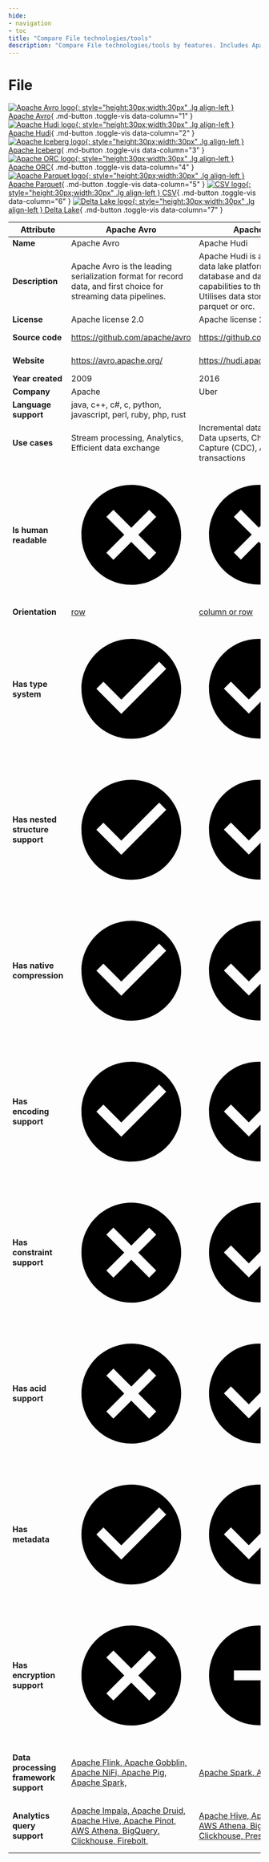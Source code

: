 ```yaml
---
hide:
- navigation
- toc
title: "Compare File technologies/tools"
description: "Compare File technologies/tools by features. Includes Apache Avro vs Apache Hudi vs Apache Iceberg vs Apache ORC vs Apache Parquet vs CSV vs Delta Lake."
---
```

# File

[![Apache Avro logo](../assets/logo/avro.png){: style="height:30px;width:30px" .lg align-left } Apache Avro](){ .md-button .toggle-vis data-column="1" }
[![Apache Hudi logo](../assets/logo/hudi.png){: style="height:30px;width:30px" .lg align-left } Apache Hudi](){ .md-button .toggle-vis data-column="2" }
[![Apache Iceberg logo](../assets/logo/iceberg.png){: style="height:30px;width:30px" .lg align-left } Apache Iceberg](){ .md-button .toggle-vis data-column="3" }
[![Apache ORC logo](../assets/logo/orc.png){: style="height:30px;width:30px" .lg align-left } Apache ORC](){ .md-button .toggle-vis data-column="4" }
[![Apache Parquet logo](../assets/logo/parquet.svg){: style="height:30px;width:30px" .lg align-left } Apache Parquet](){ .md-button .toggle-vis data-column="5" }
[![CSV logo](../assets/logo/csv.png){: style="height:30px;width:30px" .lg align-left } CSV](){ .md-button .toggle-vis data-column="6" }
[![Delta Lake logo](../assets/logo/delta_lake.png){: style="height:30px;width:30px" .lg align-left } Delta Lake](){ .md-button .toggle-vis data-column="7" }


<table id="example" class="stripe hover row-border compact" style="width:100%">
    <thead>
        <tr>
            <th>Attribute</th>
            <th>Apache Avro</th>
            <th>Apache Hudi</th>
            <th>Apache Iceberg</th>
            <th>Apache ORC</th>
            <th>Apache Parquet</th>
            <th>CSV</th>
            <th>Delta Lake</th>
        </tr>
    </thead>
    <tbody>
        <tr>
            <td><b>Name</b></td>
            <td>Apache Avro</td>
            <td>Apache Hudi</td>
            <td>Apache Iceberg</td>
            <td>Apache ORC</td>
            <td>Apache Parquet</td>
            <td>CSV</td>
            <td>Delta Lake</td>
        </tr>
        <tr>
            <td><b>Description</b></td>
            <td>Apache Avro is the leading serialization format for record data, and first choice for streaming data pipelines.</td>
            <td>Apache Hudi is a transactional data lake platform that brings database and data warehouse capabilities to the data lake. Utilises data stored in either parquet or orc.</td>
            <td>Iceberg is a high-performance format for huge analytic tables. Utilises data stored in either parquet, avro, or orc.</td>
            <td>ORC is a self-describing type-aware columnar file format designed for Hadoop workloads.</td>
            <td>Apache Parquet is an open source, column-oriented data file format designed for efficient data storage and retrieval.</td>
            <td>Comma-Separated Values (CSV) is a text file format that uses commas to separate values in plain text.</td>
            <td>Delta Lake is an open-source storage framework that enables building a Lakehouse architecture.</td>
        </tr>
        <tr>
            <td><b>License</b></td>
            <td>Apache license 2.0</td>
            <td>Apache license 2.0</td>
            <td>Apache license 2.0</td>
            <td>Apache license 2.0</td>
            <td>Apache license 2.0</td>
            <td>N/A</td>
            <td>Apache license 2.0</td>
        </tr>
        <tr>
            <td><b>Source code</b></td>
            <td><a href="https://github.com/apache/avro">https://github.com/apache/avro</a></td>
            <td><a href="https://github.com/apache/hudi">https://github.com/apache/hudi</a></td>
            <td><a href="https://github.com/apache/iceberg">https://github.com/apache/iceberg</a></td>
            <td><a href="https://github.com/apache/orc">https://github.com/apache/orc</a></td>
            <td><a href="https://github.com/apache/parquet-format">https://github.com/apache/parquet-format</a></td>
            <td></td>
            <td><a href="https://github.com/delta-io/delta">https://github.com/delta-io/delta</a></td>
        </tr>
        <tr>
            <td><b>Website</b></td>
            <td><a href="https://avro.apache.org/">https://avro.apache.org/</a></td>
            <td><a href="https://hudi.apache.org/">https://hudi.apache.org/</a></td>
            <td><a href="https://iceberg.apache.org/">https://iceberg.apache.org/</a></td>
            <td><a href="https://orc.apache.org/">https://orc.apache.org/</a></td>
            <td><a href="https://parquet.apache.org/">https://parquet.apache.org/</a></td>
            <td><a href="https://www.rfc-editor.org/rfc/rfc4180.html">https://www.rfc-editor.org/rfc/rfc4180.html</a></td>
            <td><a href="https://delta.io/">https://delta.io/</a></td>
        </tr>
        <tr>
            <td><b>Year created</b></td>
            <td>2009</td>
            <td>2016</td>
            <td>2017</td>
            <td>2013</td>
            <td>2013</td>
            <td>0</td>
            <td>2019</td>
        </tr>
        <tr>
            <td><b>Company</b></td>
            <td>Apache</td>
            <td>Uber</td>
            <td>Netflix</td>
            <td>Hortonworks, Facebook</td>
            <td>Twitter, Cloudera</td>
            <td></td>
            <td>Databricks</td>
        </tr>
        <tr>
            <td><b>Language support</b></td>
            <td>java, c++, c#, c, python, javascript, perl, ruby, php, rust</td>
            <td></td>
            <td></td>
            <td>java, scala, c++, python</td>
            <td>java, scala, c++, python, r, php</td>
            <td>java, scala, c++, python, r, php, go</td>
            <td>scala, java, python, rust</td>
        </tr>
        <tr>
            <td><b>Use cases</b></td>
            <td>Stream processing, Analytics, Efficient data exchange</td>
            <td>Incremental data processing, Data upserts, Change Data Capture (CDC), ACID transactions</td>
            <td>Write once read many, Analytics, Efficient storage, ACID transactions</td>
            <td>Write once read many, Analytics, Efficient storage, ACID transactions</td>
            <td>Write once read many, Analytics, Efficient storage, Column based queries</td>
            <td></td>
            <td>Write once read many, Analytics, Efficient storage, ACID transactions</td>
        </tr>
        <tr>
            <td><b>Is human readable</b></td>
            <td>    <span class="twemoji red-cross"><svg xmlns="http://www.w3.org/2000/svg" viewBox="0 0 24 24"><path d="M12 2c5.53 0 10 4.47 10 10s-4.47 10-10 10S2 17.53 2 12 6.47 2 12 2m3.59 5L12 10.59 8.41 7 7 8.41 10.59 12 7 15.59 8.41 17 12 13.41 15.59 17 17 15.59 13.41 12 17 8.41 15.59 7Z"></path></svg></span>
            <div style="display: none">no</div>
</td>
            <td>    <span class="twemoji red-cross"><svg xmlns="http://www.w3.org/2000/svg" viewBox="0 0 24 24"><path d="M12 2c5.53 0 10 4.47 10 10s-4.47 10-10 10S2 17.53 2 12 6.47 2 12 2m3.59 5L12 10.59 8.41 7 7 8.41 10.59 12 7 15.59 8.41 17 12 13.41 15.59 17 17 15.59 13.41 12 17 8.41 15.59 7Z"></path></svg></span>
            <div style="display: none">no</div>
</td>
            <td>    <span class="twemoji red-cross"><svg xmlns="http://www.w3.org/2000/svg" viewBox="0 0 24 24"><path d="M12 2c5.53 0 10 4.47 10 10s-4.47 10-10 10S2 17.53 2 12 6.47 2 12 2m3.59 5L12 10.59 8.41 7 7 8.41 10.59 12 7 15.59 8.41 17 12 13.41 15.59 17 17 15.59 13.41 12 17 8.41 15.59 7Z"></path></svg></span>
            <div style="display: none">no</div>
</td>
            <td><a href="https://orc.apache.org/specification/ORCv2/#motivation">    <span class="twemoji red-cross"><svg xmlns="http://www.w3.org/2000/svg" viewBox="0 0 24 24"><path d="M12 2c5.53 0 10 4.47 10 10s-4.47 10-10 10S2 17.53 2 12 6.47 2 12 2m3.59 5L12 10.59 8.41 7 7 8.41 10.59 12 7 15.59 8.41 17 12 13.41 15.59 17 17 15.59 13.41 12 17 8.41 15.59 7Z"></path></svg></span>
            <div href="https://orc.apache.org/specification/ORCv2/#motivation" style="display: none">no</div>
</a></td>
            <td><a href="https://parquet.apache.org/docs/file-format/">    <span class="twemoji red-cross"><svg xmlns="http://www.w3.org/2000/svg" viewBox="0 0 24 24"><path d="M12 2c5.53 0 10 4.47 10 10s-4.47 10-10 10S2 17.53 2 12 6.47 2 12 2m3.59 5L12 10.59 8.41 7 7 8.41 10.59 12 7 15.59 8.41 17 12 13.41 15.59 17 17 15.59 13.41 12 17 8.41 15.59 7Z"></path></svg></span>
            <div href="https://parquet.apache.org/docs/file-format/" style="display: none">no</div>
</a></td>
            <td><a href="https://www.rfc-editor.org/rfc/rfc4180.html">    <span class="twemoji green-tick"><svg xmlns="http://www.w3.org/2000/svg" viewBox="0 0 24 24"><path d="M12 2C6.5 2 2 6.5 2 12s4.5 10 10 10 10-4.5 10-10S17.5 2 12 2m-2 15-5-5 1.41-1.41L10 14.17l7.59-7.59L19 8l-9 9Z"></path></svg></span>
            <div href="https://www.rfc-editor.org/rfc/rfc4180.html" style="display: none">yes</div>
</a></td>
            <td><a href="https://github.com/delta-io/delta/blob/master/PROTOCOL.md#file-types">    <span class="twemoji red-cross"><svg xmlns="http://www.w3.org/2000/svg" viewBox="0 0 24 24"><path d="M12 2c5.53 0 10 4.47 10 10s-4.47 10-10 10S2 17.53 2 12 6.47 2 12 2m3.59 5L12 10.59 8.41 7 7 8.41 10.59 12 7 15.59 8.41 17 12 13.41 15.59 17 17 15.59 13.41 12 17 8.41 15.59 7Z"></path></svg></span>
            <div href="https://github.com/delta-io/delta/blob/master/PROTOCOL.md#file-types" style="display: none">no</div>
</a></td>
        </tr>
        <tr>
            <td><b>Orientation</b></td>
            <td><a href="https://orc.apache.org/specification/ORCv2/#motivation">row</a></td>
            <td><a href="https://hudi.apache.org/docs/configurations/#hoodietablebasefileformat">column or row</a></td>
            <td><a href="https://iceberg.apache.org/docs/latest/configuration/">column or row</a></td>
            <td><a href="https://orc.apache.org/specification/ORCv2/#motivation">row</a></td>
            <td><a href="https://github.com/apache/parquet-format/blob/master/README.md">column</a></td>
            <td><a href="https://www.rfc-editor.org/rfc/rfc4180.html">row</a></td>
            <td><a href="https://github.com/delta-io/delta/blob/master/PROTOCOL.md#file-types">column</a></td>
        </tr>
        <tr>
            <td><b>Has type system</b></td>
            <td><a href="https://avro.apache.org/docs/current/specification/#schema-declaration">    <span class="twemoji green-tick"><svg xmlns="http://www.w3.org/2000/svg" viewBox="0 0 24 24"><path d="M12 2C6.5 2 2 6.5 2 12s4.5 10 10 10 10-4.5 10-10S17.5 2 12 2m-2 15-5-5 1.41-1.41L10 14.17l7.59-7.59L19 8l-9 9Z"></path></svg></span>
            <div href="https://avro.apache.org/docs/current/specification/#schema-declaration" style="display: none">yes</div>
</a></td>
            <td><a href="https://hudi.apache.org/docs/configurations/#hoodietablebasefileformat">    <span class="twemoji green-tick"><svg xmlns="http://www.w3.org/2000/svg" viewBox="0 0 24 24"><path d="M12 2C6.5 2 2 6.5 2 12s4.5 10 10 10 10-4.5 10-10S17.5 2 12 2m-2 15-5-5 1.41-1.41L10 14.17l7.59-7.59L19 8l-9 9Z"></path></svg></span>
            <div href="https://hudi.apache.org/docs/configurations/#hoodietablebasefileformat" style="display: none">yes</div>
</a></td>
            <td><a href="https://iceberg.apache.org/docs/latest/schemas/">    <span class="twemoji green-tick"><svg xmlns="http://www.w3.org/2000/svg" viewBox="0 0 24 24"><path d="M12 2C6.5 2 2 6.5 2 12s4.5 10 10 10 10-4.5 10-10S17.5 2 12 2m-2 15-5-5 1.41-1.41L10 14.17l7.59-7.59L19 8l-9 9Z"></path></svg></span>
            <div href="https://iceberg.apache.org/docs/latest/schemas/" style="display: none">yes</div>
</a></td>
            <td><a href="https://orc.apache.org/docs/types.html">    <span class="twemoji green-tick"><svg xmlns="http://www.w3.org/2000/svg" viewBox="0 0 24 24"><path d="M12 2C6.5 2 2 6.5 2 12s4.5 10 10 10 10-4.5 10-10S17.5 2 12 2m-2 15-5-5 1.41-1.41L10 14.17l7.59-7.59L19 8l-9 9Z"></path></svg></span>
            <div href="https://orc.apache.org/docs/types.html" style="display: none">yes</div>
</a></td>
            <td><a href="https://github.com/apache/parquet-format/blob/master/LogicalTypes.md">    <span class="twemoji green-tick"><svg xmlns="http://www.w3.org/2000/svg" viewBox="0 0 24 24"><path d="M12 2C6.5 2 2 6.5 2 12s4.5 10 10 10 10-4.5 10-10S17.5 2 12 2m-2 15-5-5 1.41-1.41L10 14.17l7.59-7.59L19 8l-9 9Z"></path></svg></span>
            <div href="https://github.com/apache/parquet-format/blob/master/LogicalTypes.md" style="display: none">yes</div>
</a></td>
            <td>    <span class="twemoji red-cross"><svg xmlns="http://www.w3.org/2000/svg" viewBox="0 0 24 24"><path d="M12 2c5.53 0 10 4.47 10 10s-4.47 10-10 10S2 17.53 2 12 6.47 2 12 2m3.59 5L12 10.59 8.41 7 7 8.41 10.59 12 7 15.59 8.41 17 12 13.41 15.59 17 17 15.59 13.41 12 17 8.41 15.59 7Z"></path></svg></span>
            <div style="display: none">no</div>
</td>
            <td><a href="https://github.com/delta-io/delta/blob/master/PROTOCOL.md#Schema-Serialization-Format">    <span class="twemoji green-tick"><svg xmlns="http://www.w3.org/2000/svg" viewBox="0 0 24 24"><path d="M12 2C6.5 2 2 6.5 2 12s4.5 10 10 10 10-4.5 10-10S17.5 2 12 2m-2 15-5-5 1.41-1.41L10 14.17l7.59-7.59L19 8l-9 9Z"></path></svg></span>
            <div href="https://github.com/delta-io/delta/blob/master/PROTOCOL.md#Schema-Serialization-Format" style="display: none">yes</div>
</a></td>
        </tr>
        <tr>
            <td><b>Has nested structure support</b></td>
            <td><a href="https://avro.apache.org/docs/current/specification/#schema-declaration">    <span class="twemoji green-tick"><svg xmlns="http://www.w3.org/2000/svg" viewBox="0 0 24 24"><path d="M12 2C6.5 2 2 6.5 2 12s4.5 10 10 10 10-4.5 10-10S17.5 2 12 2m-2 15-5-5 1.41-1.41L10 14.17l7.59-7.59L19 8l-9 9Z"></path></svg></span>
            <div href="https://avro.apache.org/docs/current/specification/#schema-declaration" style="display: none">yes</div>
</a></td>
            <td><a href="https://hudi.apache.org/docs/configurations/#hoodietablebasefileformat">    <span class="twemoji green-tick"><svg xmlns="http://www.w3.org/2000/svg" viewBox="0 0 24 24"><path d="M12 2C6.5 2 2 6.5 2 12s4.5 10 10 10 10-4.5 10-10S17.5 2 12 2m-2 15-5-5 1.41-1.41L10 14.17l7.59-7.59L19 8l-9 9Z"></path></svg></span>
            <div href="https://hudi.apache.org/docs/configurations/#hoodietablebasefileformat" style="display: none">yes</div>
</a></td>
            <td><a href="https://iceberg.apache.org/docs/latest/schemas/">    <span class="twemoji green-tick"><svg xmlns="http://www.w3.org/2000/svg" viewBox="0 0 24 24"><path d="M12 2C6.5 2 2 6.5 2 12s4.5 10 10 10 10-4.5 10-10S17.5 2 12 2m-2 15-5-5 1.41-1.41L10 14.17l7.59-7.59L19 8l-9 9Z"></path></svg></span>
            <div href="https://iceberg.apache.org/docs/latest/schemas/" style="display: none">yes</div>
</a></td>
            <td><a href="https://orc.apache.org/docs/types.html">    <span class="twemoji green-tick"><svg xmlns="http://www.w3.org/2000/svg" viewBox="0 0 24 24"><path d="M12 2C6.5 2 2 6.5 2 12s4.5 10 10 10 10-4.5 10-10S17.5 2 12 2m-2 15-5-5 1.41-1.41L10 14.17l7.59-7.59L19 8l-9 9Z"></path></svg></span>
            <div href="https://orc.apache.org/docs/types.html" style="display: none">yes</div>
</a></td>
            <td><a href="https://github.com/apache/parquet-format/blob/master/LogicalTypes.md">    <span class="twemoji green-tick"><svg xmlns="http://www.w3.org/2000/svg" viewBox="0 0 24 24"><path d="M12 2C6.5 2 2 6.5 2 12s4.5 10 10 10 10-4.5 10-10S17.5 2 12 2m-2 15-5-5 1.41-1.41L10 14.17l7.59-7.59L19 8l-9 9Z"></path></svg></span>
            <div href="https://github.com/apache/parquet-format/blob/master/LogicalTypes.md" style="display: none">yes</div>
</a></td>
            <td>    <span class="twemoji red-cross"><svg xmlns="http://www.w3.org/2000/svg" viewBox="0 0 24 24"><path d="M12 2c5.53 0 10 4.47 10 10s-4.47 10-10 10S2 17.53 2 12 6.47 2 12 2m3.59 5L12 10.59 8.41 7 7 8.41 10.59 12 7 15.59 8.41 17 12 13.41 15.59 17 17 15.59 13.41 12 17 8.41 15.59 7Z"></path></svg></span>
            <div style="display: none">no</div>
</td>
            <td><a href="https://github.com/delta-io/delta/blob/master/PROTOCOL.md#Schema-Serialization-Format">    <span class="twemoji green-tick"><svg xmlns="http://www.w3.org/2000/svg" viewBox="0 0 24 24"><path d="M12 2C6.5 2 2 6.5 2 12s4.5 10 10 10 10-4.5 10-10S17.5 2 12 2m-2 15-5-5 1.41-1.41L10 14.17l7.59-7.59L19 8l-9 9Z"></path></svg></span>
            <div href="https://github.com/delta-io/delta/blob/master/PROTOCOL.md#Schema-Serialization-Format" style="display: none">yes</div>
</a></td>
        </tr>
        <tr>
            <td><b>Has native compression</b></td>
            <td><a href="https://avro.apache.org/docs/current/specification/#object-container-files">    <span class="twemoji green-tick"><svg xmlns="http://www.w3.org/2000/svg" viewBox="0 0 24 24"><path d="M12 2C6.5 2 2 6.5 2 12s4.5 10 10 10 10-4.5 10-10S17.5 2 12 2m-2 15-5-5 1.41-1.41L10 14.17l7.59-7.59L19 8l-9 9Z"></path></svg></span>
            <div href="https://avro.apache.org/docs/current/specification/#object-container-files" style="display: none">yes</div>
</a></td>
            <td><a href="https://hudi.apache.org/docs/configurations/#hoodietablebasefileformat">    <span class="twemoji green-tick"><svg xmlns="http://www.w3.org/2000/svg" viewBox="0 0 24 24"><path d="M12 2C6.5 2 2 6.5 2 12s4.5 10 10 10 10-4.5 10-10S17.5 2 12 2m-2 15-5-5 1.41-1.41L10 14.17l7.59-7.59L19 8l-9 9Z"></path></svg></span>
            <div href="https://hudi.apache.org/docs/configurations/#hoodietablebasefileformat" style="display: none">yes</div>
</a></td>
            <td><a href="https://iceberg.apache.org/docs/latest/configuration/">    <span class="twemoji green-tick"><svg xmlns="http://www.w3.org/2000/svg" viewBox="0 0 24 24"><path d="M12 2C6.5 2 2 6.5 2 12s4.5 10 10 10 10-4.5 10-10S17.5 2 12 2m-2 15-5-5 1.41-1.41L10 14.17l7.59-7.59L19 8l-9 9Z"></path></svg></span>
            <div href="https://iceberg.apache.org/docs/latest/configuration/" style="display: none">yes</div>
</a></td>
            <td><a href="https://orc.apache.org/specification/ORCv2/#compression">    <span class="twemoji green-tick"><svg xmlns="http://www.w3.org/2000/svg" viewBox="0 0 24 24"><path d="M12 2C6.5 2 2 6.5 2 12s4.5 10 10 10 10-4.5 10-10S17.5 2 12 2m-2 15-5-5 1.41-1.41L10 14.17l7.59-7.59L19 8l-9 9Z"></path></svg></span>
            <div href="https://orc.apache.org/specification/ORCv2/#compression" style="display: none">yes</div>
</a></td>
            <td><a href="https://github.com/apache/parquet-format/blob/master/Compression.md">    <span class="twemoji green-tick"><svg xmlns="http://www.w3.org/2000/svg" viewBox="0 0 24 24"><path d="M12 2C6.5 2 2 6.5 2 12s4.5 10 10 10 10-4.5 10-10S17.5 2 12 2m-2 15-5-5 1.41-1.41L10 14.17l7.59-7.59L19 8l-9 9Z"></path></svg></span>
            <div href="https://github.com/apache/parquet-format/blob/master/Compression.md" style="display: none">yes</div>
</a></td>
            <td>    <span class="twemoji red-cross"><svg xmlns="http://www.w3.org/2000/svg" viewBox="0 0 24 24"><path d="M12 2c5.53 0 10 4.47 10 10s-4.47 10-10 10S2 17.53 2 12 6.47 2 12 2m3.59 5L12 10.59 8.41 7 7 8.41 10.59 12 7 15.59 8.41 17 12 13.41 15.59 17 17 15.59 13.41 12 17 8.41 15.59 7Z"></path></svg></span>
            <div style="display: none">no</div>
</td>
            <td><a href="https://github.com/delta-io/delta/blob/master/PROTOCOL.md#file-types">    <span class="twemoji green-tick"><svg xmlns="http://www.w3.org/2000/svg" viewBox="0 0 24 24"><path d="M12 2C6.5 2 2 6.5 2 12s4.5 10 10 10 10-4.5 10-10S17.5 2 12 2m-2 15-5-5 1.41-1.41L10 14.17l7.59-7.59L19 8l-9 9Z"></path></svg></span>
            <div href="https://github.com/delta-io/delta/blob/master/PROTOCOL.md#file-types" style="display: none">yes</div>
</a></td>
        </tr>
        <tr>
            <td><b>Has encoding support</b></td>
            <td><a href="https://avro.apache.org/docs/current/specification/#data-serialization-and-deserialization">    <span class="twemoji green-tick"><svg xmlns="http://www.w3.org/2000/svg" viewBox="0 0 24 24"><path d="M12 2C6.5 2 2 6.5 2 12s4.5 10 10 10 10-4.5 10-10S17.5 2 12 2m-2 15-5-5 1.41-1.41L10 14.17l7.59-7.59L19 8l-9 9Z"></path></svg></span>
            <div href="https://avro.apache.org/docs/current/specification/#data-serialization-and-deserialization" style="display: none">yes</div>
</a></td>
            <td><a href="https://hudi.apache.org/docs/configurations/#hoodietablebasefileformat">    <span class="twemoji green-tick"><svg xmlns="http://www.w3.org/2000/svg" viewBox="0 0 24 24"><path d="M12 2C6.5 2 2 6.5 2 12s4.5 10 10 10 10-4.5 10-10S17.5 2 12 2m-2 15-5-5 1.41-1.41L10 14.17l7.59-7.59L19 8l-9 9Z"></path></svg></span>
            <div href="https://hudi.apache.org/docs/configurations/#hoodietablebasefileformat" style="display: none">yes</div>
</a></td>
            <td><a href="https://iceberg.apache.org/docs/latest/configuration/">    <span class="twemoji green-tick"><svg xmlns="http://www.w3.org/2000/svg" viewBox="0 0 24 24"><path d="M12 2C6.5 2 2 6.5 2 12s4.5 10 10 10 10-4.5 10-10S17.5 2 12 2m-2 15-5-5 1.41-1.41L10 14.17l7.59-7.59L19 8l-9 9Z"></path></svg></span>
            <div href="https://iceberg.apache.org/docs/latest/configuration/" style="display: none">yes</div>
</a></td>
            <td><a href="https://orc.apache.org/specification/ORCv2/#run-length-encoding">    <span class="twemoji green-tick"><svg xmlns="http://www.w3.org/2000/svg" viewBox="0 0 24 24"><path d="M12 2C6.5 2 2 6.5 2 12s4.5 10 10 10 10-4.5 10-10S17.5 2 12 2m-2 15-5-5 1.41-1.41L10 14.17l7.59-7.59L19 8l-9 9Z"></path></svg></span>
            <div href="https://orc.apache.org/specification/ORCv2/#run-length-encoding" style="display: none">yes</div>
</a></td>
            <td><a href="https://github.com/apache/parquet-format/blob/master/Encodings.md">    <span class="twemoji green-tick"><svg xmlns="http://www.w3.org/2000/svg" viewBox="0 0 24 24"><path d="M12 2C6.5 2 2 6.5 2 12s4.5 10 10 10 10-4.5 10-10S17.5 2 12 2m-2 15-5-5 1.41-1.41L10 14.17l7.59-7.59L19 8l-9 9Z"></path></svg></span>
            <div href="https://github.com/apache/parquet-format/blob/master/Encodings.md" style="display: none">yes</div>
</a></td>
            <td>    <span class="twemoji red-cross"><svg xmlns="http://www.w3.org/2000/svg" viewBox="0 0 24 24"><path d="M12 2c5.53 0 10 4.47 10 10s-4.47 10-10 10S2 17.53 2 12 6.47 2 12 2m3.59 5L12 10.59 8.41 7 7 8.41 10.59 12 7 15.59 8.41 17 12 13.41 15.59 17 17 15.59 13.41 12 17 8.41 15.59 7Z"></path></svg></span>
            <div style="display: none">no</div>
</td>
            <td><a href="https://github.com/delta-io/delta/blob/master/PROTOCOL.md#file-types">    <span class="twemoji green-tick"><svg xmlns="http://www.w3.org/2000/svg" viewBox="0 0 24 24"><path d="M12 2C6.5 2 2 6.5 2 12s4.5 10 10 10 10-4.5 10-10S17.5 2 12 2m-2 15-5-5 1.41-1.41L10 14.17l7.59-7.59L19 8l-9 9Z"></path></svg></span>
            <div href="https://github.com/delta-io/delta/blob/master/PROTOCOL.md#file-types" style="display: none">yes</div>
</a></td>
        </tr>
        <tr>
            <td><b>Has constraint support</b></td>
            <td>    <span class="twemoji red-cross"><svg xmlns="http://www.w3.org/2000/svg" viewBox="0 0 24 24"><path d="M12 2c5.53 0 10 4.47 10 10s-4.47 10-10 10S2 17.53 2 12 6.47 2 12 2m3.59 5L12 10.59 8.41 7 7 8.41 10.59 12 7 15.59 8.41 17 12 13.41 15.59 17 17 15.59 13.41 12 17 8.41 15.59 7Z"></path></svg></span>
            <div style="display: none">no</div>
</td>
            <td><a href="https://hudi.apache.org/docs/precommit_validator">    <span class="twemoji green-tick"><svg xmlns="http://www.w3.org/2000/svg" viewBox="0 0 24 24"><path d="M12 2C6.5 2 2 6.5 2 12s4.5 10 10 10 10-4.5 10-10S17.5 2 12 2m-2 15-5-5 1.41-1.41L10 14.17l7.59-7.59L19 8l-9 9Z"></path></svg></span>
            <div href="https://hudi.apache.org/docs/precommit_validator" style="display: none">yes</div>
</a></td>
            <td>    <span class="twemoji red-cross"><svg xmlns="http://www.w3.org/2000/svg" viewBox="0 0 24 24"><path d="M12 2c5.53 0 10 4.47 10 10s-4.47 10-10 10S2 17.53 2 12 6.47 2 12 2m3.59 5L12 10.59 8.41 7 7 8.41 10.59 12 7 15.59 8.41 17 12 13.41 15.59 17 17 15.59 13.41 12 17 8.41 15.59 7Z"></path></svg></span>
            <div style="display: none">no</div>
</td>
            <td>    <span class="twemoji red-cross"><svg xmlns="http://www.w3.org/2000/svg" viewBox="0 0 24 24"><path d="M12 2c5.53 0 10 4.47 10 10s-4.47 10-10 10S2 17.53 2 12 6.47 2 12 2m3.59 5L12 10.59 8.41 7 7 8.41 10.59 12 7 15.59 8.41 17 12 13.41 15.59 17 17 15.59 13.41 12 17 8.41 15.59 7Z"></path></svg></span>
            <div style="display: none">no</div>
</td>
            <td>    <span class="twemoji red-cross"><svg xmlns="http://www.w3.org/2000/svg" viewBox="0 0 24 24"><path d="M12 2c5.53 0 10 4.47 10 10s-4.47 10-10 10S2 17.53 2 12 6.47 2 12 2m3.59 5L12 10.59 8.41 7 7 8.41 10.59 12 7 15.59 8.41 17 12 13.41 15.59 17 17 15.59 13.41 12 17 8.41 15.59 7Z"></path></svg></span>
            <div style="display: none">no</div>
</td>
            <td>    <span class="twemoji red-cross"><svg xmlns="http://www.w3.org/2000/svg" viewBox="0 0 24 24"><path d="M12 2c5.53 0 10 4.47 10 10s-4.47 10-10 10S2 17.53 2 12 6.47 2 12 2m3.59 5L12 10.59 8.41 7 7 8.41 10.59 12 7 15.59 8.41 17 12 13.41 15.59 17 17 15.59 13.41 12 17 8.41 15.59 7Z"></path></svg></span>
            <div style="display: none">no</div>
</td>
            <td><a href="https://docs.delta.io/latest/delta-constraints.html">    <span class="twemoji green-tick"><svg xmlns="http://www.w3.org/2000/svg" viewBox="0 0 24 24"><path d="M12 2C6.5 2 2 6.5 2 12s4.5 10 10 10 10-4.5 10-10S17.5 2 12 2m-2 15-5-5 1.41-1.41L10 14.17l7.59-7.59L19 8l-9 9Z"></path></svg></span>
            <div href="https://docs.delta.io/latest/delta-constraints.html" style="display: none">yes</div>
</a></td>
        </tr>
        <tr>
            <td><b>Has acid support</b></td>
            <td>    <span class="twemoji red-cross"><svg xmlns="http://www.w3.org/2000/svg" viewBox="0 0 24 24"><path d="M12 2c5.53 0 10 4.47 10 10s-4.47 10-10 10S2 17.53 2 12 6.47 2 12 2m3.59 5L12 10.59 8.41 7 7 8.41 10.59 12 7 15.59 8.41 17 12 13.41 15.59 17 17 15.59 13.41 12 17 8.41 15.59 7Z"></path></svg></span>
            <div style="display: none">no</div>
</td>
            <td><a href="https://hudi.apache.org/docs/use_cases/#acid-transactions">    <span class="twemoji green-tick"><svg xmlns="http://www.w3.org/2000/svg" viewBox="0 0 24 24"><path d="M12 2C6.5 2 2 6.5 2 12s4.5 10 10 10 10-4.5 10-10S17.5 2 12 2m-2 15-5-5 1.41-1.41L10 14.17l7.59-7.59L19 8l-9 9Z"></path></svg></span>
            <div href="https://hudi.apache.org/docs/use_cases/#acid-transactions" style="display: none">yes</div>
</a></td>
            <td><a href="https://iceberg.apache.org/docs/latest/reliability/">    <span class="twemoji green-tick"><svg xmlns="http://www.w3.org/2000/svg" viewBox="0 0 24 24"><path d="M12 2C6.5 2 2 6.5 2 12s4.5 10 10 10 10-4.5 10-10S17.5 2 12 2m-2 15-5-5 1.41-1.41L10 14.17l7.59-7.59L19 8l-9 9Z"></path></svg></span>
            <div href="https://iceberg.apache.org/docs/latest/reliability/" style="display: none">yes</div>
</a></td>
            <td>    <span class="twemoji red-cross"><svg xmlns="http://www.w3.org/2000/svg" viewBox="0 0 24 24"><path d="M12 2c5.53 0 10 4.47 10 10s-4.47 10-10 10S2 17.53 2 12 6.47 2 12 2m3.59 5L12 10.59 8.41 7 7 8.41 10.59 12 7 15.59 8.41 17 12 13.41 15.59 17 17 15.59 13.41 12 17 8.41 15.59 7Z"></path></svg></span>
            <div style="display: none">no</div>
</td>
            <td>    <span class="twemoji red-cross"><svg xmlns="http://www.w3.org/2000/svg" viewBox="0 0 24 24"><path d="M12 2c5.53 0 10 4.47 10 10s-4.47 10-10 10S2 17.53 2 12 6.47 2 12 2m3.59 5L12 10.59 8.41 7 7 8.41 10.59 12 7 15.59 8.41 17 12 13.41 15.59 17 17 15.59 13.41 12 17 8.41 15.59 7Z"></path></svg></span>
            <div style="display: none">no</div>
</td>
            <td>    <span class="twemoji red-cross"><svg xmlns="http://www.w3.org/2000/svg" viewBox="0 0 24 24"><path d="M12 2c5.53 0 10 4.47 10 10s-4.47 10-10 10S2 17.53 2 12 6.47 2 12 2m3.59 5L12 10.59 8.41 7 7 8.41 10.59 12 7 15.59 8.41 17 12 13.41 15.59 17 17 15.59 13.41 12 17 8.41 15.59 7Z"></path></svg></span>
            <div style="display: none">no</div>
</td>
            <td><a href="https://docs.delta.io/latest/concurrency-control.html">    <span class="twemoji green-tick"><svg xmlns="http://www.w3.org/2000/svg" viewBox="0 0 24 24"><path d="M12 2C6.5 2 2 6.5 2 12s4.5 10 10 10 10-4.5 10-10S17.5 2 12 2m-2 15-5-5 1.41-1.41L10 14.17l7.59-7.59L19 8l-9 9Z"></path></svg></span>
            <div href="https://docs.delta.io/latest/concurrency-control.html" style="display: none">yes</div>
</a></td>
        </tr>
        <tr>
            <td><b>Has metadata</b></td>
            <td><a href="https://avro.apache.org/docs/current/specification/#object-container-files">    <span class="twemoji green-tick"><svg xmlns="http://www.w3.org/2000/svg" viewBox="0 0 24 24"><path d="M12 2C6.5 2 2 6.5 2 12s4.5 10 10 10 10-4.5 10-10S17.5 2 12 2m-2 15-5-5 1.41-1.41L10 14.17l7.59-7.59L19 8l-9 9Z"></path></svg></span>
            <div href="https://avro.apache.org/docs/current/specification/#object-container-files" style="display: none">yes</div>
</a></td>
            <td><a href="https://hudi.apache.org/docs/metadata">    <span class="twemoji green-tick"><svg xmlns="http://www.w3.org/2000/svg" viewBox="0 0 24 24"><path d="M12 2C6.5 2 2 6.5 2 12s4.5 10 10 10 10-4.5 10-10S17.5 2 12 2m-2 15-5-5 1.41-1.41L10 14.17l7.59-7.59L19 8l-9 9Z"></path></svg></span>
            <div href="https://hudi.apache.org/docs/metadata" style="display: none">yes</div>
</a></td>
            <td><a href="https://iceberg.apache.org/spec/">    <span class="twemoji green-tick"><svg xmlns="http://www.w3.org/2000/svg" viewBox="0 0 24 24"><path d="M12 2C6.5 2 2 6.5 2 12s4.5 10 10 10 10-4.5 10-10S17.5 2 12 2m-2 15-5-5 1.41-1.41L10 14.17l7.59-7.59L19 8l-9 9Z"></path></svg></span>
            <div href="https://iceberg.apache.org/spec/" style="display: none">yes</div>
</a></td>
            <td><a href="https://orc.apache.org/specification/ORCv2/#postscript">    <span class="twemoji green-tick"><svg xmlns="http://www.w3.org/2000/svg" viewBox="0 0 24 24"><path d="M12 2C6.5 2 2 6.5 2 12s4.5 10 10 10 10-4.5 10-10S17.5 2 12 2m-2 15-5-5 1.41-1.41L10 14.17l7.59-7.59L19 8l-9 9Z"></path></svg></span>
            <div href="https://orc.apache.org/specification/ORCv2/#postscript" style="display: none">yes</div>
</a></td>
            <td><a href="https://github.com/apache/parquet-format/blob/master/Encodings.md">    <span class="twemoji green-tick"><svg xmlns="http://www.w3.org/2000/svg" viewBox="0 0 24 24"><path d="M12 2C6.5 2 2 6.5 2 12s4.5 10 10 10 10-4.5 10-10S17.5 2 12 2m-2 15-5-5 1.41-1.41L10 14.17l7.59-7.59L19 8l-9 9Z"></path></svg></span>
            <div href="https://github.com/apache/parquet-format/blob/master/Encodings.md" style="display: none">yes</div>
</a></td>
            <td>    <span class="twemoji red-cross"><svg xmlns="http://www.w3.org/2000/svg" viewBox="0 0 24 24"><path d="M12 2c5.53 0 10 4.47 10 10s-4.47 10-10 10S2 17.53 2 12 6.47 2 12 2m3.59 5L12 10.59 8.41 7 7 8.41 10.59 12 7 15.59 8.41 17 12 13.41 15.59 17 17 15.59 13.41 12 17 8.41 15.59 7Z"></path></svg></span>
            <div style="display: none">no</div>
</td>
            <td><a href="https://github.com/delta-io/delta/blob/master/PROTOCOL.md#actions">    <span class="twemoji green-tick"><svg xmlns="http://www.w3.org/2000/svg" viewBox="0 0 24 24"><path d="M12 2C6.5 2 2 6.5 2 12s4.5 10 10 10 10-4.5 10-10S17.5 2 12 2m-2 15-5-5 1.41-1.41L10 14.17l7.59-7.59L19 8l-9 9Z"></path></svg></span>
            <div href="https://github.com/delta-io/delta/blob/master/PROTOCOL.md#actions" style="display: none">yes</div>
</a></td>
        </tr>
        <tr>
            <td><b>Has encryption support</b></td>
            <td>    <span class="twemoji red-cross"><svg xmlns="http://www.w3.org/2000/svg" viewBox="0 0 24 24"><path d="M12 2c5.53 0 10 4.47 10 10s-4.47 10-10 10S2 17.53 2 12 6.47 2 12 2m3.59 5L12 10.59 8.41 7 7 8.41 10.59 12 7 15.59 8.41 17 12 13.41 15.59 17 17 15.59 13.41 12 17 8.41 15.59 7Z"></path></svg></span>
            <div style="display: none">no</div>
</td>
            <td><a href="https://hudi.apache.org/docs/encryption/" title="Implicitly supported by data stored as Parquet but no direct API to support encryption">    <span class="twemoji maybe-minus"><svg xmlns="http://www.w3.org/2000/svg" viewBox="0 0 24 24"><path d="M17 13H7v-2h10m-5-9A10 10 0 0 0 2 12a10 10 0 0 0 10 10 10 10 0 0 0 10-10A10 10 0 0 0 12 2Z"></path></svg></span>
            <div href="https://hudi.apache.org/docs/encryption/" style="display: none">maybe</div>
</a></td>
            <td><a href="https://iceberg.apache.org/docs/latest/configuration/" title="Implicitly supported by data stored as Parquet/ORC but no direct API to support encryption">    <span class="twemoji maybe-minus"><svg xmlns="http://www.w3.org/2000/svg" viewBox="0 0 24 24"><path d="M17 13H7v-2h10m-5-9A10 10 0 0 0 2 12a10 10 0 0 0 10 10 10 10 0 0 0 10-10A10 10 0 0 0 12 2Z"></path></svg></span>
            <div href="https://iceberg.apache.org/docs/latest/configuration/" style="display: none">maybe</div>
</a></td>
            <td><a href="https://orc.apache.org/specification/ORCv1/#column-encryption">    <span class="twemoji green-tick"><svg xmlns="http://www.w3.org/2000/svg" viewBox="0 0 24 24"><path d="M12 2C6.5 2 2 6.5 2 12s4.5 10 10 10 10-4.5 10-10S17.5 2 12 2m-2 15-5-5 1.41-1.41L10 14.17l7.59-7.59L19 8l-9 9Z"></path></svg></span>
            <div href="https://orc.apache.org/specification/ORCv1/#column-encryption" style="display: none">yes</div>
</a></td>
            <td><a href="https://github.com/apache/parquet-format/blob/master/Encryption.md">    <span class="twemoji green-tick"><svg xmlns="http://www.w3.org/2000/svg" viewBox="0 0 24 24"><path d="M12 2C6.5 2 2 6.5 2 12s4.5 10 10 10 10-4.5 10-10S17.5 2 12 2m-2 15-5-5 1.41-1.41L10 14.17l7.59-7.59L19 8l-9 9Z"></path></svg></span>
            <div href="https://github.com/apache/parquet-format/blob/master/Encryption.md" style="display: none">yes</div>
</a></td>
            <td>    <span class="twemoji red-cross"><svg xmlns="http://www.w3.org/2000/svg" viewBox="0 0 24 24"><path d="M12 2c5.53 0 10 4.47 10 10s-4.47 10-10 10S2 17.53 2 12 6.47 2 12 2m3.59 5L12 10.59 8.41 7 7 8.41 10.59 12 7 15.59 8.41 17 12 13.41 15.59 17 17 15.59 13.41 12 17 8.41 15.59 7Z"></path></svg></span>
            <div style="display: none">no</div>
</td>
            <td><a href="https://docs.delta.io/latest/delta-faq.html#what-format-does-delta-lake-use-to-store-data" title="Implicitly supported by data stored as Parquet but no direct API to support encryption">    <span class="twemoji maybe-minus"><svg xmlns="http://www.w3.org/2000/svg" viewBox="0 0 24 24"><path d="M17 13H7v-2h10m-5-9A10 10 0 0 0 2 12a10 10 0 0 0 10 10 10 10 0 0 0 10-10A10 10 0 0 0 12 2Z"></path></svg></span>
            <div href="https://docs.delta.io/latest/delta-faq.html#what-format-does-delta-lake-use-to-store-data" style="display: none">maybe</div>
</a></td>
        </tr>
        <tr>
            <td><b>Data processing framework support</b></td>
            <td>
                <a href="https://nightlies.apache.org/flink/flink-docs-master/docs/connectors/table/formats/avro/">Apache Flink, </a>
                <a href="https://gobblin.apache.org/docs/sinks/AvroHdfsDataWriter/">Apache Gobblin, </a>
                <a href="https://nifi.apache.org/docs/nifi-docs/components/org.apache.nifi/nifi-record-serialization-services-nar/1.23.2/org.apache.nifi.avro.AvroReader/index.html">Apache NiFi, </a>
                <a href="https://pig.apache.org/docs/r0.17.0/api/org/apache/pig/piggybank/storage/avro/AvroStorage.html">Apache Pig, </a>
                <a href="https://spark.apache.org/docs/latest/sql-data-sources-avro.html">Apache Spark, </a>
            </td>
            <td>
                <a href="https://hudi.apache.org/docs/integrations.html#apache-spark">Apache Spark, </a>
                <a href="https://hudi.apache.org/docs/flink-quick-start-guide">Apache Flink, </a>
            </td>
            <td>
                <a href="https://drill.apache.org/docs/iceberg-format-plugin/">Apache Drill, </a>
                <a href="https://iceberg.apache.org/contribute/">Apache Flink, </a>
                <a href="https://github.com/apache/gobblin/tree/master/gobblin-iceberg">Apache Gobblin, </a>
                <a href="https://iceberg.apache.org/contribute/">Apache Pig, </a>
                <a href="https://iceberg.apache.org/spark-quickstart/">Apache Spark, </a>
            </td>
            <td>
                <a href="https://orc.apache.org/docs/adopters.html">Apache Flink, </a>
                <a href="https://orc.apache.org/docs/adopters.html">Apache Gobblin, </a>
                <a href="https://orc.apache.org/docs/adopters.html">Apache Hadoop, </a>
                <a href="https://orc.apache.org/docs/adopters.html">Apache NiFi, </a>
                <a href="https://orc.apache.org/docs/adopters.html">Apache Pig, </a>
                <a href="https://orc.apache.org/docs/adopters.html">Apache Spark, </a>
            </td>
            <td>
                <a href="https://beam.apache.org/documentation/io/built-in/parquet/">Apache Beam, </a>
                <a href="https://drill.apache.org/docs/parquet-format/">Apache Drill, </a>
                <a href="https://nightlies.apache.org/flink/flink-docs-master/docs/connectors/table/formats/parquet/">Apache Flink, </a>
                <a href="https://spark.apache.org/docs/latest/sql-data-sources-parquet.html">Apache Spark, </a>
            </td>
            <td>
                <a href="https://beam.apache.org/releases/javadoc/current/org/apache/beam/sdk/io/csv/CsvIO.html">Apache Beam, </a>
                <a href="https://drill.apache.org/docs/text-files-csv-tsv-psv/">Apache Drill, </a>
                <a href="https://nightlies.apache.org/flink/flink-docs-master/docs/connectors/datastream/formats/csv/">Apache Flink, </a>
                <a href="https://github.com/apache/gobblin/blob/9e30c6c3bca857942fba5d10345b1be14adc1942/gobblin-core/src/main/java/org/apache/gobblin/source/extractor/filebased/CsvFileDownloader.java#L39">Apache Gobblin, </a>
                <a href="https://cwiki.apache.org/confluence/display/hive/csv+serde">Apache Hive, </a>
                <a href="https://nifi.apache.org/docs/nifi-docs/components/org.apache.nifi/nifi-record-serialization-services-nar/1.23.2/org.apache.nifi.csv.CSVReader/index.html">Apache NiFi, </a>
                <a href="https://pig.apache.org/docs/latest/api/org/apache/pig/piggybank/storage/CSVLoader.html">Apache Pig, </a>
                <a href="https://spark.apache.org/docs/latest/sql-data-sources-csv.html">Apache Spark, </a>
            </td>
            <td>
                <a href="https://drill.apache.org/docs/delta-lake-format-plugin/">Apache Drill, </a>
                <a href="https://github.com/delta-io/delta/tree/master/connectors/flink/">Apache Flink, </a>
                <a href="https://docs.delta.io/latest/quick-start.html#set-up-apache-spark-with-delta-lake">Apache Spark, </a>
            </td>
        </tr>
        <tr>
            <td><b>Analytics query support</b></td>
            <td>
                <a href="https://impala.apache.org/docs/build/html/topics/impala_avro.html">Apache Impala, </a>
                <a href="https://druid.apache.org/docs/latest/development/extensions-core/avro/">Apache Druid, </a>
                <a href="https://cwiki.apache.org/confluence/display/hive/avroserde">Apache Hive, </a>
                <a href="https://docs.pinot.apache.org/basics/data-import/pinot-input-formats#avro">Apache Pinot, </a>
                <a href="https://docs.aws.amazon.com/athena/latest/ug/supported-serdes.html">AWS Athena, </a>
                <a href="https://cloud.google.com/bigquery/docs/loading-data-cloud-storage-avro">BigQuery, </a>
                <a href="https://github.com/ClickHouse/clickhouse-docs/blob/main/docs/en/integrations/data-ingestion/data-formats/arrow-avro-orc.md">Clickhouse, </a>
                <a href="https://docs.firebolt.io/godocs/Guides/loading-data/working-with-external-tables.html#supported-file-formats">Firebolt, </a>
            </td>
            <td>
                <a href="https://hudi.apache.org/docs/syncing_metastore/">Apache Hive, </a>
                <a href="https://impala.apache.org/docs/build/html/topics/impala_hudi.html">Apache Impala, </a>
                <a href="https://docs.aws.amazon.com/athena/latest/ug/querying-hudi.html">AWS Athena, </a>
                <a href="https://cloud.google.com/bigquery/docs/query-open-table-format-using-manifest-files">BigQuery, </a>
                <a href="https://clickhouse.com/docs/en/engines/table-engines/integrations/hudi">Clickhouse, </a>
                <a href="https://prestodb.io/docs/0.284/connector/hudi.html">Presto, </a>
                <a href="https://trino.io/docs/current/connector/hudi.html">Trino, </a>
            </td>
            <td>
                <a href="https://impala.apache.org/docs/build/html/topics/impala_iceberg.html">Apache Impala, </a>
                <a href="https://github.com/apache/druid/blob/3a3d37ef40596b6540b6d30ac82a20766335627b/docs/development/extensions-contrib/iceberg.md#L2">Apache Druid, </a>
                <a href="https://iceberg.apache.org/contribute/">Apache Hive, </a>
                <a href="https://docs.aws.amazon.com/athena/latest/ug/querying-iceberg.html">AWS Athena, </a>
                <a href="https://cloud.google.com/bigquery/docs/query-iceberg-data">BigQuery, </a>
                <a href="https://clickhouse.com/docs/en/engines/table-engines/integrations/iceberg">Clickhouse, </a>
                <a href="https://docs.dremio.com/current/sonar/query-manage/data-formats/apache-iceberg/">Dremio, </a>
                <a href="https://duckdb.org/docs/extensions/iceberg.html">DuckDB, </a>
                <a href="https://prestodb.io/docs/0.284/connector/iceberg.html">Presto, </a>
                <a href="https://trino.io/docs/current/connector/iceberg.html">Trino, </a>
            </td>
            <td>
                <a href="https://orc.apache.org/docs/adopters.html">Apache Impala, </a>
                <a href="https://orc.apache.org/docs/adopters.html">Apache Druid, </a>
                <a href="https://orc.apache.org/docs/adopters.html">Apache Hive, </a>
                <a href="https://docs.pinot.apache.org/basics/data-import/pinot-input-formats#orc">Apache Pinot, </a>
                <a href="https://docs.aws.amazon.com/athena/latest/ug/supported-serdes.html">AWS Athena, </a>
                <a href="https://cloud.google.com/bigquery/docs/loading-data-cloud-storage-orc">BigQuery, </a>
                <a href="https://github.com/ClickHouse/clickhouse-docs/blob/main/docs/en/integrations/data-ingestion/data-formats/arrow-avro-orc.md">Clickhouse, </a>
                <a href="https://docs.firebolt.io/godocs/Guides/loading-data/working-with-external-tables.html#supported-file-formats">Firebolt, </a>
                <a href="https://orc.apache.org/docs/adopters.html">Presto, </a>
                <a href="https://orc.apache.org/docs/adopters.html">Trino, </a>
            </td>
            <td>
                <a href="https://cwiki.apache.org/confluence/display/Hive/Parquet">Apache Hive, </a>
                <a href="https://impala.apache.org/docs/build/html/topics/impala_parquet.html">Apache Impala, </a>
                <a href="https://druid.apache.org/docs/latest/ingestion/data-formats#parquet">Apache Druid, </a>
                <a href="https://docs.pinot.apache.org/basics/data-import/pinot-input-formats#parquet">Apache Pinot, </a>
                <a href="https://docs.aws.amazon.com/athena/latest/ug/supported-serdes.html">AWS Athena, </a>
                <a href="https://learn.microsoft.com/en-us/azure/synapse-analytics/sql/query-parquet-files">Azure Synapse, </a>
                <a href="https://cloud.google.com/bigquery/docs/loading-data-cloud-storage-parquet">BigQuery, </a>
                <a href="https://github.com/ClickHouse/clickhouse-docs/blob/main/docs/en/integrations/data-ingestion/data-formats/parquet.md">Clickhouse, </a>
                <a href="https://docs.dremio.com/current/sonar/query-manage/data-formats/parquet-files/">Dremio, </a>
                <a href="https://duckdb.org/docs/data/parquet/overview">DuckDB, </a>
                <a href="https://docs.firebolt.io/godocs/Guides/loading-data/working-with-external-tables.html#supported-file-formats">Firebolt, </a>
            </td>
            <td>
                <a href="https://impala.apache.org/docs/build/html/topics/impala_txtfile.html">Apache Impala, </a>
                <a href="https://druid.apache.org/docs/latest/ingestion/data-formats#csv">Apache Druid, </a>
                <a href="https://docs.pinot.apache.org/basics/data-import/pinot-input-formats#csv">Apache Pinot, </a>
                <a href="https://docs.aws.amazon.com/athena/latest/ug/supported-serdes.html">AWS Athena, </a>
                <a href="https://learn.microsoft.com/en-us/azure/synapse-analytics/sql/query-single-csv-file">Azure Synapse, </a>
                <a href="https://cloud.google.com/bigquery/docs/loading-data-cloud-storage-csv">BigQuery, </a>
                <a href="https://github.com/ClickHouse/clickhouse-docs/blob/main/docs/en/integrations/data-ingestion/data-formats/csv-tsv.md">Clickhouse, </a>
                <a href="https://docs.dremio.com/current/sonar/query-manage/querying-data/files-and-directories/">Dremio, </a>
                <a href="https://duckdb.org/docs/data/csv/overview">DuckDB, </a>
                <a href="https://docs.firebolt.io/godocs/Guides/loading-data/working-with-external-tables.html#supported-file-formats">Firebolt, </a>
            </td>
            <td>
                <a href="https://github.com/delta-io/delta/tree/master/connectors/hive">Apache Hive, </a>
                <a href="https://docs.aws.amazon.com/athena/latest/ug/delta-lake-tables.html">AWS Athena, </a>
                <a href="https://learn.microsoft.com/en-us/azure/synapse-analytics/sql/query-delta-lake-format">Azure Synapse, </a>
                <a href="https://cloud.google.com/bigquery/docs/query-open-table-format-using-manifest-files">BigQuery, </a>
                <a href="https://clickhouse.com/docs/en/engines/table-engines/integrations/deltalake">Clickhouse, </a>
                <a href="https://docs.dremio.com/current/sonar/query-manage/data-formats/delta-lake">Dremio, </a>
                <a href="https://prestodb.io/docs/0.284/connector/deltalake.html">Presto, </a>
                <a href="https://trino.io/docs/current/connector/delta-lake.html">Trino, </a>
            </td>
        </tr>
    </tbody>
</table>

